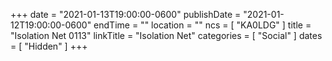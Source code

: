 +++
date = "2021-01-13T19:00:00-0600"
publishDate = "2021-01-12T19:00:00-0600"
endTime = ""
location = ""
ncs = [ "KA0LDG" ]
title = "Isolation Net 0113"
linkTitle = "Isolation Net"
categories = [ "Social" ]
dates = [ "Hidden" ]
+++
